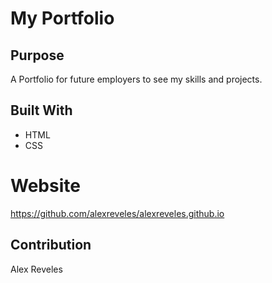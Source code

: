 # My Portfolio

## Purpose 
A Portfolio for future employers to see my skills and projects.

## Built With
* HTML
* CSS
# Website 
 https://github.com/alexreveles/alexreveles.github.io

 ## Contribution 

 Alex Reveles